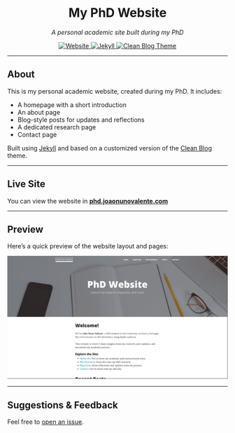 <h1 align="center">My PhD Website</h1>
<p align="center"><em>A personal academic site built during my PhD</em></p>

<p align="center">
  <a href="https://phd.joaonunovalente.com">
    <img src="https://img.shields.io/website?url=https%3A%2F%2Fphd.joaonunovalente.com&style=flat-square" alt="Website" />
  </a>
  <a href="https://jekyllrb.com/">
    <img src="https://img.shields.io/badge/Built%20with-Jekyll-CC0000?logo=jekyll&logoColor=white&style=flat-square" alt="Jekyll" />
  </a>
  <a href="https://github.com/StartBootstrap/startbootstrap-clean-blog-jekyll">
    <img src="https://img.shields.io/badge/Theme-Clean%20Blog-2e3a59?style=flat-square" alt="Clean Blog Theme" />
  </a>
</p>

---

## About

This is my personal academic website, created during my PhD. It includes:

- A homepage with a short introduction  
- An about page  
- Blog-style posts for updates and reflections  
- A dedicated research page  
- Contact page  

Built using [Jekyll](https://jekyllrb.com/) and based on a customized version of the [Clean Blog](https://github.com/StartBootstrap/startbootstrap-clean-blog-jekyll) theme.

---

## Live Site

You can view the website in **[phd.joaonunovalente.com](https://phd.joaonunovalente.com)**

---

## Preview

Here’s a quick preview of the website layout and pages:

![Website Preview](assets/gif.gif)

---

## Suggestions & Feedback

Feel free to [open an issue](https://github.com/joaonunovalente/phd-website/issues).
